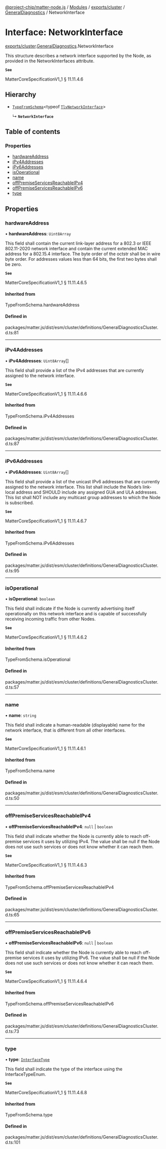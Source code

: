 [@project-chip/matter-node.js](../README.md) / [Modules](../modules.md) / [exports/cluster](../modules/exports_cluster.md) / [GeneralDiagnostics](../modules/exports_cluster.GeneralDiagnostics.md) / NetworkInterface

# Interface: NetworkInterface

[exports/cluster](../modules/exports_cluster.md).[GeneralDiagnostics](../modules/exports_cluster.GeneralDiagnostics.md).NetworkInterface

This structure describes a network interface supported by the Node, as provided in the NetworkInterfaces
attribute.

**`See`**

MatterCoreSpecificationV1_1 § 11.11.4.6

## Hierarchy

- [`TypeFromSchema`](../modules/exports_tlv.md#typefromschema)\<typeof [`TlvNetworkInterface`](../modules/exports_cluster.GeneralDiagnostics.md#tlvnetworkinterface)\>

  ↳ **`NetworkInterface`**

## Table of contents

### Properties

- [hardwareAddress](exports_cluster.GeneralDiagnostics.NetworkInterface.md#hardwareaddress)
- [iPv4Addresses](exports_cluster.GeneralDiagnostics.NetworkInterface.md#ipv4addresses)
- [iPv6Addresses](exports_cluster.GeneralDiagnostics.NetworkInterface.md#ipv6addresses)
- [isOperational](exports_cluster.GeneralDiagnostics.NetworkInterface.md#isoperational)
- [name](exports_cluster.GeneralDiagnostics.NetworkInterface.md#name)
- [offPremiseServicesReachableIPv4](exports_cluster.GeneralDiagnostics.NetworkInterface.md#offpremiseservicesreachableipv4)
- [offPremiseServicesReachableIPv6](exports_cluster.GeneralDiagnostics.NetworkInterface.md#offpremiseservicesreachableipv6)
- [type](exports_cluster.GeneralDiagnostics.NetworkInterface.md#type)

## Properties

### hardwareAddress

• **hardwareAddress**: `Uint8Array`

This field shall contain the current link-layer address for a 802.3 or IEEE 802.11-2020 network interface
and contain the current extended MAC address for a 802.15.4 interface. The byte order of the octstr shall be
in wire byte order. For addresses values less than 64 bits, the first two bytes shall be zero.

**`See`**

MatterCoreSpecificationV1_1 § 11.11.4.6.5

#### Inherited from

TypeFromSchema.hardwareAddress

#### Defined in

packages/matter.js/dist/esm/cluster/definitions/GeneralDiagnosticsCluster.d.ts:81

___

### iPv4Addresses

• **iPv4Addresses**: `Uint8Array`[]

This field shall provide a list of the IPv4 addresses that are currently assigned to the network interface.

**`See`**

MatterCoreSpecificationV1_1 § 11.11.4.6.6

#### Inherited from

TypeFromSchema.iPv4Addresses

#### Defined in

packages/matter.js/dist/esm/cluster/definitions/GeneralDiagnosticsCluster.d.ts:87

___

### iPv6Addresses

• **iPv6Addresses**: `Uint8Array`[]

This field shall provide a list of the unicast IPv6 addresses that are currently assigned to the network
interface. This list shall include the Node’s link-local address and SHOULD include any assigned GUA and ULA
addresses. This list shall NOT include any multicast group addresses to which the Node is subscribed.

**`See`**

MatterCoreSpecificationV1_1 § 11.11.4.6.7

#### Inherited from

TypeFromSchema.iPv6Addresses

#### Defined in

packages/matter.js/dist/esm/cluster/definitions/GeneralDiagnosticsCluster.d.ts:95

___

### isOperational

• **isOperational**: `boolean`

This field shall indicate if the Node is currently advertising itself operationally on this network
interface and is capable of successfully receiving incoming traffic from other Nodes.

**`See`**

MatterCoreSpecificationV1_1 § 11.11.4.6.2

#### Inherited from

TypeFromSchema.isOperational

#### Defined in

packages/matter.js/dist/esm/cluster/definitions/GeneralDiagnosticsCluster.d.ts:57

___

### name

• **name**: `string`

This field shall indicate a human-readable (displayable) name for the network interface, that is different
from all other interfaces.

**`See`**

MatterCoreSpecificationV1_1 § 11.11.4.6.1

#### Inherited from

TypeFromSchema.name

#### Defined in

packages/matter.js/dist/esm/cluster/definitions/GeneralDiagnosticsCluster.d.ts:50

___

### offPremiseServicesReachableIPv4

• **offPremiseServicesReachableIPv4**: ``null`` \| `boolean`

This field shall indicate whether the Node is currently able to reach off-premise services it uses by
utilizing IPv4. The value shall be null if the Node does not use such services or does not know whether it
can reach them.

**`See`**

MatterCoreSpecificationV1_1 § 11.11.4.6.3

#### Inherited from

TypeFromSchema.offPremiseServicesReachableIPv4

#### Defined in

packages/matter.js/dist/esm/cluster/definitions/GeneralDiagnosticsCluster.d.ts:65

___

### offPremiseServicesReachableIPv6

• **offPremiseServicesReachableIPv6**: ``null`` \| `boolean`

This field shall indicate whether the Node is currently able to reach off-premise services it uses by
utilizing IPv6. The value shall be null if the Node does not use such services or does not know whether it
can reach them.

**`See`**

MatterCoreSpecificationV1_1 § 11.11.4.6.4

#### Inherited from

TypeFromSchema.offPremiseServicesReachableIPv6

#### Defined in

packages/matter.js/dist/esm/cluster/definitions/GeneralDiagnosticsCluster.d.ts:73

___

### type

• **type**: [`InterfaceType`](../enums/exports_cluster.GeneralDiagnostics.InterfaceType.md)

This field shall indicate the type of the interface using the InterfaceTypeEnum.

**`See`**

MatterCoreSpecificationV1_1 § 11.11.4.6.8

#### Inherited from

TypeFromSchema.type

#### Defined in

packages/matter.js/dist/esm/cluster/definitions/GeneralDiagnosticsCluster.d.ts:101
